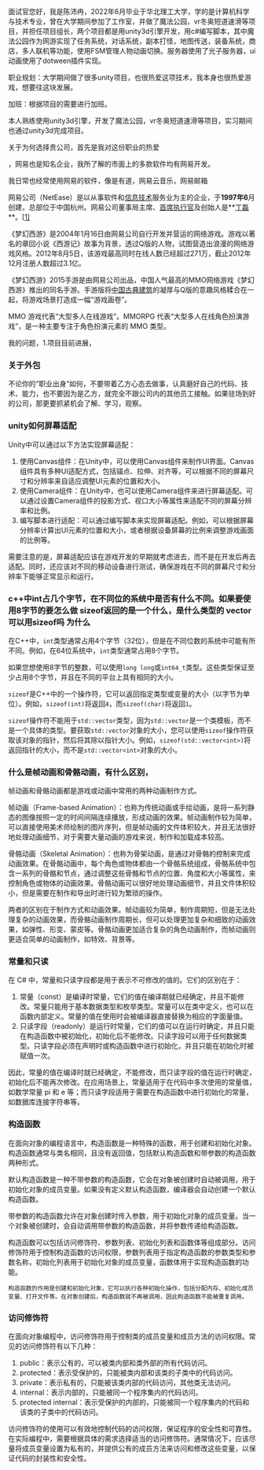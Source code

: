 面试官您好，我是陈沛冉，2022年6月毕业于华北理工大学，学的是计算机科学与技术专业，曾在大学期间参加了工作室，并做了魔法公园，vr冬奥短道速滑等项目，并担任项目组长，两个项目都是用unity3d引擎开发，用c#编写脚本，其中魔法公园作为网游实现了任务系统，对话系统，副本打怪，地图传送，装备系统，商店，多人联机等功能，使用FSM管理人物动画切换。服务器使用了光子服务器，ui动画使用了dotween插件实现。

职业规划：大学期间做了很多unity项目，也很热爱这项技术，我本身也很热爱游戏，想要往这块发展。

加班：根据项目的需要进行加班。

本人熟练使用unity3d引擎，开发了魔法公园，vr冬奥短道速滑等项目，实习期间也通过unity3d完成项目。

关于为何选择贵公司，首先是我对这份职业的热爱

，网易也是知名企业，我所了解的市面上的多款软件均有网易开发。

我日常也经常使用网易的软件，像是有道，网易云音乐，网易邮箱

网易公司（NetEase）是以从事软件和[信息技术](https://baike.sogou.com/lemma/ShowInnerLink.htm?lemmaId=26067&ss_c=ssc.citiao.link)服务业为主的企业，于**1997年6**月创建，总部位于中国杭州。网易公司董事局主席、[首席执行官](https://baike.sogou.com/lemma/ShowInnerLink.htm?lemmaId=477666)及创始人是**[丁磊](https://baike.sogou.com/lemma/ShowInnerLink.htm?lemmaId=76429&ss_c=ssc.citiao.link)**。[[1\]](https://baike.sogou.com/v15827.htm?fromTitle=网易公司#quote1)



《梦幻西游》是2004年1月16日由网易公司自行开发并营运的网络游戏。游戏以著名的章回小说《西游记》故事为背景，透过Q版的人物，试图营造出浪漫的网络游戏风格。2012年8月5日，该游戏最高同时在线人数已经超过271万，截止2012年12月注册人数超过3.1亿。

《梦幻西游》2015手游是由网易公司出品，中国人气最高的MMO网络游戏《梦幻西游》推出的同名手游。手游版将[中国古典建筑](https://baike.sogou.com/lemma/ShowInnerLink.htm?lemmaId=7651403&ss_c=ssc.citiao.link)的凝厚与Q版的意趣风格糅合在一起，将游戏场景打造成一幅“游戏画卷”。

MMO 游戏代表“大型多人在线游戏”。MMORPG 代表“大型多人在线角色扮演游戏”，是一种主要专注于角色扮演元素的 MMO 类型。



我的问题，1.项目目前进展，

### 关于外包

不论你的“职业出身”如何，不要带着乙方心态去做事，认真磨好自己的代码、技术、能力，也不要因为是乙方，就完全不跟公司内的其他员工接触。如果驻场到好的公司，那更要抓紧机会了解、学习，观察。

### unity如何屏幕适配

Unity中可以通过以下方法实现屏幕适配：

1. 使用Canvas组件：在Unity中，可以使用Canvas组件来制作UI界面。Canvas组件具有多种UI适配方式，包括锚点、拉伸、对齐等，可以根据不同的屏幕尺寸和分辨率来自适应调整UI元素的位置和大小。
2. 使用Camera组件：在Unity中，也可以使用Camera组件来进行屏幕适配。可以通过设置Camera组件的投影方式、视口大小等属性来适配不同的屏幕分辨率和比例。
3. 编写脚本进行适配：可以通过编写脚本来实现屏幕适配。例如，可以根据屏幕分辨率计算出UI元素的位置和大小，或者根据设备屏幕的比例来调整游戏画面的比例等。

需要注意的是，屏幕适配应该在游戏开发的早期就考虑进去，而不是在开发后再去适配。同时，还应该对不同的移动设备进行测试，确保游戏在不同的屏幕尺寸和分辨率下能够正常显示和运行。

### c++中int占几个字节，在不同位的系统中是否有什么不同。如果要使用8字节的要怎么做 sizeof返回的是一个什么，是什么类型的 vector可以用sizeof吗 为什么

在C++中，`int`类型通常占用4个字节（32位），但是在不同位数的系统中可能有所不同。例如，在64位系统中，`int`类型通常占用8个字节。

如果您想使用8字节的整数，可以使用`long long`或`int64_t`类型。这些类型保证至少占用8个字节，并且在不同的平台上具有相同的大小。

`sizeof`是C++中的一个操作符，它可以返回指定类型或变量的大小（以字节为单位）。例如，`sizeof(int)`将返回`4`，而`sizeof(char)`将返回`1`。

`sizeof`操作符不能用于`std::vector`类型，因为`std::vector`是一个类模板，而不是一个具体的类型。要获取`std::vector`对象的大小，您可以使用`sizeof`操作符获取该对象的指针，然后将其除以指针大小。例如，`sizeof(std::vector<int>)`将返回指针的大小，而不是`std::vector<int>`对象的大小。

### 什么是帧动画和骨骼动画，有什么区别，

帧动画和骨骼动画都是游戏或动画中常用的两种动画制作方式。

帧动画（Frame-based Animation）：也称为传统动画或手绘动画，是将一系列静态的图像按照一定的时间间隔连续播放，形成动画的效果。帧动画制作较为简单，可以直接使用美术师绘制的图片序列，但是帧动画的文件体积较大，并且无法很好地处理动画细节，对于需要大量动画的游戏来说，制作和加载成本较高。

骨骼动画（Skeletal Animation）：也称为骨架动画，是通过对骨骼的控制来完成动画效果。在骨骼动画中，每个角色或物体都由一个骨骼系统组成，骨骼系统中包含一系列的骨骼和节点，通过调整这些骨骼和节点的位置、角度和大小等属性，来控制角色或物体的动画效果。骨骼动画可以很好地处理动画细节，并且文件体积较小，但是需要在制作和导出时进行较为繁琐的操作。

两者的区别在于制作方式和动画效果。帧动画较为简单，制作周期短，但是无法处理复杂的动画效果，而骨骼动画制作周期长，但可以处理更加复杂和细致的动画效果，如弹性、形变、蒙皮等。骨骼动画更加适合复杂的角色动画制作，而帧动画则更适合简单的动画制作，如特效、背景等。

### 常量和只读

在 C# 中，常量和只读字段都是用于表示不可修改的值的。它们的区别在于：

1. 常量（const）是编译时常量，它们的值在编译期就已经确定，并且不能修改。常量只能用于基本数据类型和枚举类型。常量可以在类中定义，也可以在函数内部定义。常量的值在使用时会被编译器直接替换为相应的字面量值。
2. 只读字段（readonly）是运行时常量，它们的值可以在运行时确定，并且只能在构造函数中被初始化，初始化后不能修改。只读字段可以用于任何数据类型。只读字段必须在声明时或构造函数中进行初始化，并且只能在初始化时被赋值一次。

因此，常量的值在编译时就已经确定，不能修改，而只读字段的值在运行时确定，初始化后不能再次修改。在应用场景上，常量适用于在代码中多次使用的常量值，如数学常量 pi 和 e 等；而只读字段适用于需要在构造函数中进行初始化的常量，如数据库连接字符串等。

### 构造函数

在面向对象的编程语言中，构造函数是一种特殊的函数，用于创建和初始化对象。构造函数通常与类名相同，且没有返回值，包括默认构造函数和带参数的构造函数两种形式。

默认构造函数是一种不带参数的构造函数，它会在对象被创建时自动被调用，用于初始化对象的成员变量。如果没有定义默认构造函数，编译器会自动创建一个默认构造函数。

带参数的构造函数允许在对象创建时传入参数，用于初始化对象的成员变量。当一个对象被创建时，会自动调用带参数的构造函数，并将参数传递给构造函数。

构造函数可以包括访问修饰符、参数列表、初始化列表和函数体等组成部分。访问修饰符用于控制构造函数的访问权限，参数列表用于指定构造函数的参数类型和参数名称，初始化列表用于初始化对象的成员变量，函数体用于实现构造函数的功能。

`` 构造函数的作用是创建和初始化对象，它可以执行各种初始化操作，包括分配内存、初始化成员变量、打开文件等。在对象创建后，构造函数就不再被调用，因此构造函数不能被重复调用。 ``

### 访问修饰符

在面向对象编程中，访问修饰符用于控制类的成员变量和成员方法的访问权限。常见的访问修饰符有以下几种：

1. public：表示公有的，可以被类内部和类外部的所有代码访问。
2. protected：表示受保护的，只能被类内部和该类的子类中的代码访问。
3. private：表示私有的，只能被该类内部的代码访问，其他类无法访问。
4. internal：表示内部的，只能被同一个程序集内的代码访问。
5. protected internal：表示受保护的内部的，只能被同一个程序集内的代码和该类的子类中的代码访问。

访问修饰符的使用可以有效地控制代码的访问权限，保证程序的安全性和可靠性。在实际编程中，需要根据具体的需求选择适当的访问修饰符。通常情况下，应该尽量将成员变量设置为私有的，并提供公有的成员方法来访问和修改这些变量，以保证代码的封装性和安全性。